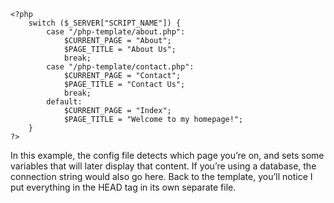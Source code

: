 ```
<?php
	switch ($_SERVER["SCRIPT_NAME"]) {
		case "/php-template/about.php":
			$CURRENT_PAGE = "About"; 
			$PAGE_TITLE = "About Us";
			break;
		case "/php-template/contact.php":
			$CURRENT_PAGE = "Contact"; 
			$PAGE_TITLE = "Contact Us";
			break;
		default:
			$CURRENT_PAGE = "Index";
			$PAGE_TITLE = "Welcome to my homepage!";
	}
?>
```
In this example, the config file detects which page you’re on, and sets some variables that will later display that content. If you’re using a database, the connection string would also go here.
Back to the template, you’ll notice I put everything in the HEAD tag in its own separate file.
